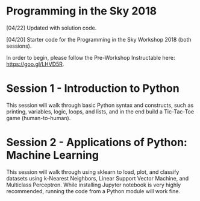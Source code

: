 # Programming in the Sky 2018
[04/22] Updated with solution code.

[04/20] Starter code for the Programming in the Sky Workshop 2018 (both sessions).

In order to begin, please follow the Pre-Workshop Instructable here: https://goo.gl/LHVD5R.

# Session 1 - Introduction to Python
This session will walk through basic Python syntax and constructs, such as printing, variables, logic, loops, and lists, and in the end build a Tic-Tac-Toe game (human-to-human). 

# Session 2 - Applications of Python: Machine Learning
This session will walk through using sklearn to load, plot, and classify datasets using k-Nearest Neighbors, Linear Support Vector Machine, and Multiclass Perceptron. While installing Jupyter notebook is very highly recommended, running the code from a Python module will work fine.
